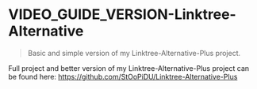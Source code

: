 # VIDEO_GUIDE_VERSION-Linktree-Alternative
> Basic and simple version of my Linktree-Alternative-Plus project.

Full project and better version of my Linktree-Alternative-Plus project can be found here: https://github.com/StOoPiDU/Linktree-Alternative-Plus
